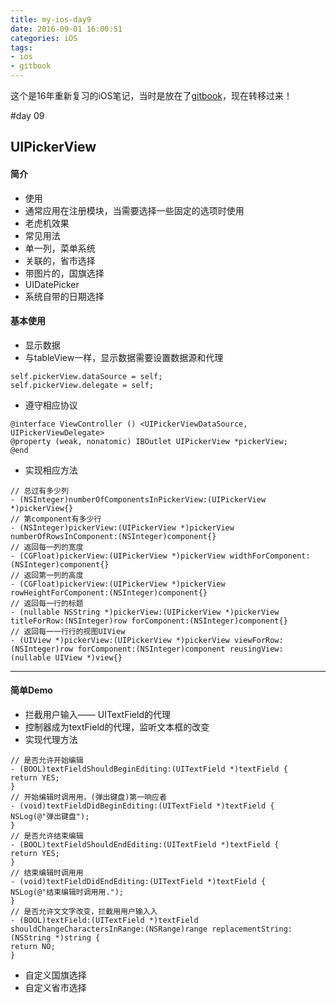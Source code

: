 ```yaml
---
title: my-ios-day9
date: 2016-09-01 16:00:51
categories: iOS
tags: 
- ios
- gitbook
---
```


这个是16年重新复习的iOS笔记，当时是放在了[gitbook](https://sleenxiu.gitbooks.io/my-learning-ios/content/)，现在转移过来！
<!-- more -->

#day 09
## UIPickerView

#### 简介
- 使用
- 通常应用在注册模块，当需要选择一些固定的选项时使用
- 老虎机效果
- 常见用法
- 单一列，菜单系统
- 关联的，省市选择
- 带图片的，国旗选择
- UIDatePicker
- 系统自带的日期选择

#### 基本使用
- 显示数据
- 与tableView一样，显示数据需要设置数据源和代理
```objc
self.pickerView.dataSource = self;
self.pickerView.delegate = self;
```
- 遵守相应协议
```objc
@interface ViewController () <UIPickerViewDataSource, UIPickerViewDelegate>
@property (weak, nonatomic) IBOutlet UIPickerView *pickerView;
@end
```
- 实现相应方法
```objc
// 总过有多少列
- (NSInteger)numberOfComponentsInPickerView:(UIPickerView *)pickerView{}
// 第component有多少行
- (NSInteger)pickerView:(UIPickerView *)pickerView numberOfRowsInComponent:(NSInteger)component{}
// 返回每一列的宽度
- (CGFloat)pickerView:(UIPickerView *)pickerView widthForComponent: (NSInteger)component{}
// 返回第一列的高度
- (CGFloat)pickerView:(UIPickerView *)pickerView rowHeightForComponent:(NSInteger)component{}
// 返回每⼀⾏的标题
- (nullable NSString *)pickerView:(UIPickerView *)pickerView titleForRow:(NSInteger)row forComponent:(NSInteger)component{}
// 返回每⼀一⾏行的视图UIView
- (UIView *)pickerView:(UIPickerView *)pickerView viewForRow: (NSInteger)row forComponent:(NSInteger)component reusingView: (nullable UIView *)view{}
```
---
#### 简单Demo
- 拦截用户输入—— UITextField的代理
- 控制器成为textField的代理，监听文本框的改变
- 实现代理方法
```objc
// 是否允许开始编辑
- (BOOL)textFieldShouldBeginEditing:(UITextField *)textField {
return YES;
}
// 开始编辑时调⽤用，(弹出键盘)第一响应者
- (void)textFieldDidBeginEditing:(UITextField *)textField {
NSLog(@"弹出键盘");
}
// 是否允许结束编辑
- (BOOL)textFieldShouldEndEditing:(UITextField *)textField {
return YES;
}
// 结束编辑时调⽤用
- (void)textFieldDidEndEditing:(UITextField *)textField {
NSLog(@"结束编辑时调⽤用.");
}
// 是否允许⽂文字改变，拦截⽤用户输⼊入
- (BOOL)textField:(UITextField *)textField shouldChangeCharactersInRange:(NSRange)range replacementString:(NSString *)string {
return NO;
}
```
- 自定义国旗选择
- 自定义省市选择






